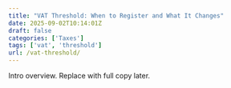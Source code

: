 ```yaml
---
title: "VAT Threshold: When to Register and What It Changes"
date: 2025-09-02T10:14:01Z
draft: false
categories: ['Taxes']
tags: ['vat', 'threshold']
url: /vat-threshold/
---
```

Intro overview. Replace with full copy later.
